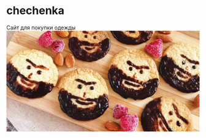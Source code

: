 # chechenka
Сайт для покупки одежды
![Header](https://github.com/ClouRise/chechenka/blob/main/assetsForReadme/photo.jpg.784a07f2a4018031adeb9860a5360022.jpg)
